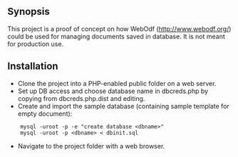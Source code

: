 ## Synopsis

This project is a proof of concept on how WebOdf (http://www.webodf.org/)
could be used for managing documents saved in database.
It is not meant for production use.

## Installation
* Clone the project into a PHP-enabled public folder on a web server.
* Set up DB access and choose database name in dbcreds.php by copying from dbcreds.php.dist and editing.
* Create and import the sample database (containing sample template for empty document): 	
```
	mysql -uroot -p -e "create database <dbname>"
	mysql -uroot -p <dbname> < dbinit.sql
```
* Navigate to the project folder with a web browser.